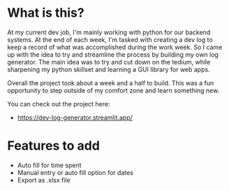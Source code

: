 # What is this? 

At my current dev job, I'm mainly working with python for our backend systems. At the end of each week, I'm tasked with creating a dev log to keep a record of what was accomplished during the work week. So I came up with the idea to try and streamline the process by building my own log generator. The main idea was to try and cut down on the tedium, while sharpening my python skillset and learning a GUI library for web apps. 

Overall the project took about a week and a half to build. This was a fun opportunity to step outside of my comfort zone and learn something new. 

You can check out the project here: 
- https://dev-log-generator.streamlit.app/


# Features to add

- Auto fill for time spent
- Manual entry or auto fill option for dates
- Export as .xlsx file 
